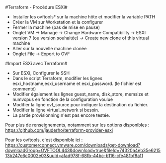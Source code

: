 #Terraform - Procédure ESXi#

- Installer les ovftools* sur la machine hôte et modifier la variable PATH 
- Créer la VM sur Workstation et la configurer
- Fermer la machine (pas de mise en pause)
- Onglet VM -> Manage -> Change Hardware Compatibility -> ESXI version 7 (ou version souhaitée) -> Create new clone of this virtual machine
- Aller sur la nouvelle machine clonée
- Onglet File -> Export to OVF

#Import ESXi avec Terraform#

- Sur ESXi, Configurer le SSH
- Dans le script Terraform, modifier les lignes esxi_hostname,esxi_username et esxi_password. (le fichier est commenté)
- Modifier également les lignes guest_name, disk_store, memsize et numvcpus en fonction de la configuration voulue
- Modifier la ligne ovf_source pour indiquer la destination du fichier.
- Modifier la ligne virtual_network si besoin.
- La partie provisionning n'est pas encore testée.

Pour plus de renseignements, notamment sur les options disponibles :
https://github.com/jauderho/terraform-provider-esxi

Pour les ovftools, c'est disponible ici :
https://customerconnect.vmware.com/downloads/get-download?downloadGroup=OVFTOOL443&download=true&fileId=74320a4eb35e621513b247c6c0002e03&uuId=afad978f-68fb-44bc-b116-cfe481bf8a11
